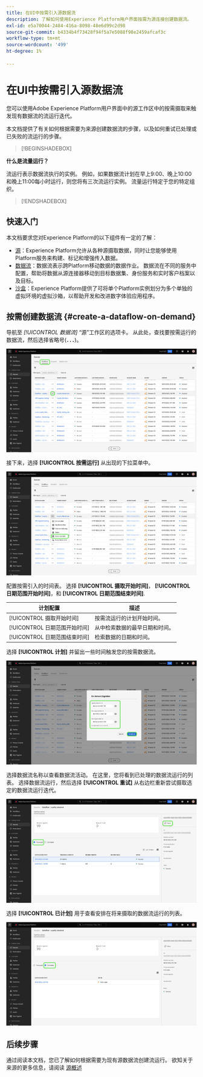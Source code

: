 ```yaml
---
title: 在UI中按需引入源数据流
description: 了解如何使用Experience Platform用户界面按需为源连接创建数据流。
exl-id: e5a70044-2484-416a-8098-48e6d99c2d98
source-git-commit: b4334b4f73428f94f5a7e5088f98e2459afcaf3c
workflow-type: tm+mt
source-wordcount: '499'
ht-degree: 1%

---
```


# 在UI中按需引入源数据流

您可以使用Adobe Experience Platform用户界面中的源工作区中的按需摄取来触发现有数据流的流运行迭代。

本文档提供了有关如何根据需要为来源创建数据流的步骤，以及如何重试已处理或已失败的流运行的步骤。

>[!BEGINSHADEBOX]

**什么是流量运行？**

流运行表示数据流执行的实例。 例如，如果数据流计划在早上9:00、晚上10:00和晚上11:00每小时运行，则您将有三次流运行实例。 流量运行特定于您的特定组织。

>[!ENDSHADEBOX]

## 快速入门

本文档要求您对Experience Platform的以下组件有一定的了解：

* [源](../../home.md)：Experience Platform允许从各种源摄取数据，同时让您能够使用Platform服务来构建、标记和增强传入数据。
* [数据流](../../../dataflows/home.md)：数据流表示跨Platform移动数据的数据作业。 数据流在不同的服务中配置，帮助将数据从源连接器移动到目标数据集、身份服务和实时客户档案以及目标。
* [沙盒](../../../sandboxes/home.md)：Experience Platform提供了可将单个Platform实例划分为多个单独的虚拟环境的虚拟沙箱，以帮助开发和改进数字体验应用程序。

## 按需创建数据流 {#create-a-dataflow-on-demand}

导航至 *[!UICONTROL 数据流]* “源”工作区的选项卡。 从此处，查找要按需运行的数据流，然后选择省略号(**`...`**)。

![源工作区中的数据流列表。](../../images/tutorials/on-demand/select-dataflow.png)

接下来，选择 **[!UICONTROL 按需运行]** 从出现的下拉菜单中。

![已选中按需运行选项的下拉菜单。](../../images/tutorials/on-demand/run-on-demand.png)

配置按需引入的时间表。 选择 **[!UICONTROL 摄取开始时间]**， **[!UICONTROL 日期范围开始时间]**，和 **[!UICONTROL 日期范围结束时间]**.

| 计划配置 | 描述 |
| --- | --- |
| [!UICONTROL 摄取开始时间] | 按需流运行的计划开始时间。 |
| [!UICONTROL 日期范围开始时间] | 从中检索数据的最早日期和时间。 |
| [!UICONTROL 日期范围结束时间] | 检索数据的日期和时间。 |

选择 **[!UICONTROL 计划]** 并留出一些时间触发您的按需数据流。

![按需摄取的计划配置窗口。](../../images/tutorials/on-demand/configure-schedule.png)

选择数据流名称以查看数据流活动。 在这里，您将看到已处理的数据流运行的列表。 选择数据流运行，然后选择 **[!UICONTROL 重试]** 从右边栏重新尝试摄取选定的数据流运行迭代。

![针对所选数据流运行的已处理流列表。](../../images/tutorials/on-demand/processed.png)

选择 **[!UICONTROL 已计划]** 用于查看安排在将来摄取的数据流运行的列表。

![选定数据流的计划流运行列表。](../../images/tutorials/on-demand/scheduled.png)

## 后续步骤

通过阅读本文档，您已了解如何根据需要为现有源数据流创建流运行。 欲知关于来源的更多信息，请阅读 [源概述](../../home.md)
